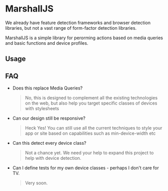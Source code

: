 MarshallJS
==========

We already have feature detection frameworks and browser detection libraries,
 but not a vast range of form-factor detection libraries.

MarshallJS is a simple library for perorming actions based on media queries and basic functions and device profiles.

Usage
-----
<script src="marshall.js"></script>
<script>
  var type = marshall.detect({
    "tv": {
      "css": ["/css/tv.css", "/css/fullscreen.css"],
      "js": "/js/remote_control.js",
      "callback": function() { alert("Look mum, I am on TV!"); }
    },
    "tablet": {
      ...
    }
  },
  // default callback when nothing matches. 
  {
    "css": "/css/plain.css",
    "js": "/js/normal.js",
    "callback": function() { alert("In plain mode.");}
  });

</script>

FAQ
---

*  Does this replace Media Queries?
   > No, this is designed to complement all the existing technologies on the web, but also help 
     you target specific classes of devices with stylesheets

*  Can our design still be responsive?
   > Heck Yes!  You can still use all the current techniques to style your app or site based
     on capabilities such as min-device-width etc

*  Can this detect every device class?
   > Not a chance yet. We need your help to expand this project to help with device detection.

*  Can I define tests for my own device classes - perhaps I don't care for TV.
   > Very soon.
